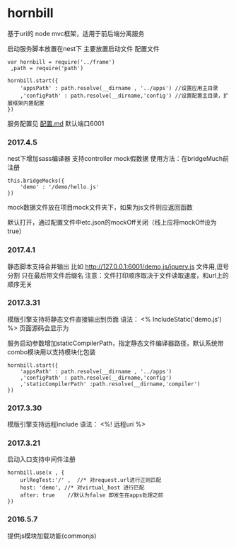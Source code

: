 # hornbill
基于uri的 node mvc框架，适用于前后端分离服务

启动服务脚本放置在nest下 主要放置启动文件 配置文件

	var hornbill = require('../frame')
     ,path = require('path')

	hornbill.start({
		'appsPath' : path.resolve(__dirname , '../apps') //设置应用主目录
		,'configPath' : path.resolve(__dirname,'config') //设置配置主目录，扩展框架内置配置
	})

服务配置见 [配置.md](配置.md)
默认端口6001 

### 2017.4.5
nest下增加sass编译器 
支持controller mock假数据
使用方法：在bridgeMuch前注册

	this.bridgeMocks({
		'demo' : '/demo/hello.js'
	})
mock数据文件放在项目mock文件夹下，如果为js文件则应返回函数

默认打开，通过配置文件中etc.json的mockOff关闭（线上应将mockOff设为true）
### 2017.4.1
静态脚本支持合并输出
比如 http://127.0.0.1:6001/demo,js/jquery.js
文件用,逗号分割 只在最后带文件后缀名
注意：文件打印顺序取决于文件读取速度，和url上的顺序无关

### 2017.3.31
模版引擎支持将静态文件直接输出到页面
语法： <% IncludeStatic('demo.js') %>
页面源码会显示为 
>>> <script type="text/javascript"> 
>>>  demo.js的代码 ，注： 这里的js内容会被指定编译器处理，但不会经过中间件处理
>>> </script>

服务启动参数增加staticCompilerPath，指定静态文件编译器路径，默认系统带combo模块用以支持模块化包装

	hornbill.start({
		'appsPath' : path.resolve(__dirname , '../apps')
		,'configPath' : path.resolve(__dirname,'config')
		,'staticCompilerPath' :path.resolve(__dirname,'compiler')
	})


### 2017.3.30
模版引擎支持远程include 
语法： <%! 远程uri %>

### 2017.3.21
启动入口支持中间件注册

	hornbill.use(x , {
		urlRegTest:'/' ,  //* 对request.url进行正则匹配
		host: 'demo', //* 对virtual_host 进行匹配
		after: true    //默认为false 即发生在apps处理之前
	})

### 2016.5.7  
提供js模块加载功能(commonjs)
